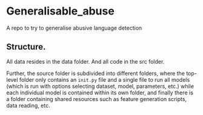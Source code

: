 # Generalisable_abuse
A repo to try to generalise abusive language detection

## Structure.

All data resides in the data folder. And all code in the src folder.

Further, the source folder is subdivided into different folders, where the top-level folder only contains an ```init.py``` file and a single file to run all models (which is run with options selecting dataset, model, parameters, etc.) while each individual model is contained within its own folder, and finally there is a folder containing shared resources such as feature generation scripts, data reading, etc.
